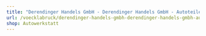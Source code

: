 ```yaml
---
title: "Derendinger Handels GmbH - Derendinger Handels GmbH - Autoteile vom Experten"
url: /voecklabruck/derendinger-handels-gmbh-derendinger-handels-gmbh-autoteile-vom-experten/
shop: Autowerkstatt
---
```

